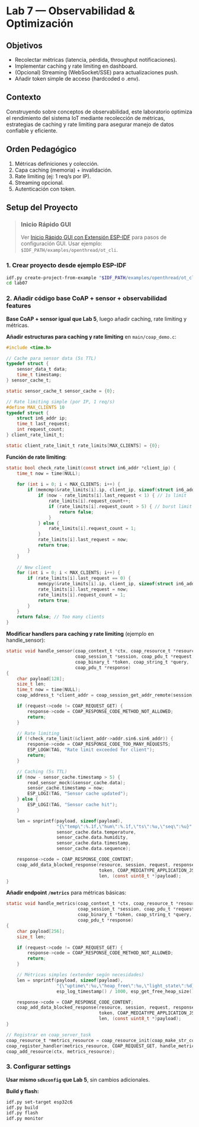 # Lab 7 — Observabilidad & Optimización

## Objetivos
- Recolectar métricas (latencia, pérdida, throughput notificaciones).
- Implementar caching y rate limiting en dashboard.
- (Opcional) Streaming (WebSocket/SSE) para actualizaciones push.
- Añadir token simple de acceso (hardcoded o .env).

## Contexto
Construyendo sobre conceptos de observabilidad, este laboratorio optimiza el rendimiento del sistema IoT mediante recolección de métricas, estrategias de caching y rate limiting para asegurar manejo de datos confiable y eficiente.

## Orden Pedagógico
1. Métricas definiciones y colección.
2. Capa caching (memoria) + invalidación.
3. Rate limiting (ej: 1 req/s por IP).
4. Streaming opcional.
5. Autenticación con token.

## Setup del Proyecto

> ### Inicio Rápido GUI
> Ver [Inicio Rápido GUI con Extensión ESP-IDF](../doc/setup.md#inicio-rapido-con-extension-esp-idf) para pasos de configuración GUI.
> Usar ejemplo: `$IDF_PATH/examples/openthread/ot_cli`.

### 1. Crear proyecto desde ejemplo ESP-IDF
```bash
idf.py create-project-from-example "$IDF_PATH/examples/openthread/ot_cli" lab07
cd lab07
```

### 2. Añadir código base CoAP + sensor + observabilidad features

**Base CoAP + sensor igual que Lab 5**, luego añadir caching, rate limiting y métricas.

**Añadir estructuras para caching y rate limiting** en `main/coap_demo.c`:
```c
#include <time.h>

// Cache para sensor data (5s TTL)
typedef struct {
    sensor_data_t data;
    time_t timestamp;
} sensor_cache_t;

static sensor_cache_t sensor_cache = {0};

// Rate limiting simple (por IP, 1 req/s)
#define MAX_CLIENTS 10
typedef struct {
    struct in6_addr ip;
    time_t last_request;
    int request_count;
} client_rate_limit_t;

static client_rate_limit_t rate_limits[MAX_CLIENTS] = {0};
```

**Función de rate limiting**:
```c
static bool check_rate_limit(const struct in6_addr *client_ip) {
    time_t now = time(NULL);
    
    for (int i = 0; i < MAX_CLIENTS; i++) {
        if (memcmp(&rate_limits[i].ip, client_ip, sizeof(struct in6_addr)) == 0) {
            if (now - rate_limits[i].last_request < 1) { // 1s limit
                rate_limits[i].request_count++;
                if (rate_limits[i].request_count > 5) { // burst limit
                    return false;
                }
            } else {
                rate_limits[i].request_count = 1;
            }
            rate_limits[i].last_request = now;
            return true;
        }
    }
    
    // New client
    for (int i = 0; i < MAX_CLIENTS; i++) {
        if (rate_limits[i].last_request == 0) {
            memcpy(&rate_limits[i].ip, client_ip, sizeof(struct in6_addr));
            rate_limits[i].last_request = now;
            rate_limits[i].request_count = 1;
            return true;
        }
    }
    return false; // Too many clients
}
```

**Modificar handlers para caching y rate limiting** (ejemplo en handle_sensor):
```c
static void handle_sensor(coap_context_t *ctx, coap_resource_t *resource,
                          coap_session_t *session, coap_pdu_t *request,
                          coap_binary_t *token, coap_string_t *query,
                          coap_pdu_t *response)
{
    char payload[128];
    size_t len;
    time_t now = time(NULL);
    coap_address_t *client_addr = coap_session_get_addr_remote(session);

    if (request->code != COAP_REQUEST_GET) {
        response->code = COAP_RESPONSE_CODE_METHOD_NOT_ALLOWED;
        return;
    }

    // Rate limiting
    if (!check_rate_limit(&client_addr->addr.sin6.sin6_addr)) {
        response->code = COAP_RESPONSE_CODE_TOO_MANY_REQUESTS;
        ESP_LOGW(TAG, "Rate limit exceeded for client");
        return;
    }

    // Caching (5s TTL)
    if (now - sensor_cache.timestamp > 5) {
        read_sensor_mock(&sensor_cache.data);
        sensor_cache.timestamp = now;
        ESP_LOGI(TAG, "Sensor cache updated");
    } else {
        ESP_LOGI(TAG, "Sensor cache hit");
    }

    len = snprintf(payload, sizeof(payload),
                   "{\"temp\":%.1f,\"hum\":%.1f,\"ts\":%u,\"seq\":%u}",
                   sensor_cache.data.temperature,
                   sensor_cache.data.humidity,
                   sensor_cache.data.timestamp,
                   sensor_cache.data.sequence);

    response->code = COAP_RESPONSE_CODE_CONTENT;
    coap_add_data_blocked_response(resource, session, request, response,
                                   token, COAP_MEDIATYPE_APPLICATION_JSON, 0,
                                   len, (const uint8_t *)payload);
}
```

**Añadir endpoint `/metrics`** para métricas básicas:
```c
static void handle_metrics(coap_context_t *ctx, coap_resource_t *resource,
                           coap_session_t *session, coap_pdu_t *request,
                           coap_binary_t *token, coap_string_t *query,
                           coap_pdu_t *response)
{
    char payload[256];
    size_t len;

    if (request->code != COAP_REQUEST_GET) {
        response->code = COAP_RESPONSE_CODE_METHOD_NOT_ALLOWED;
        return;
    }

    // Métricas simples (extender según necesidades)
    len = snprintf(payload, sizeof(payload),
                   "{\"uptime\":%u,\"heap_free\":%u,\"light_state\":%d}",
                   esp_log_timestamp() / 1000, esp_get_free_heap_size(), light_on);

    response->code = COAP_RESPONSE_CODE_CONTENT;
    coap_add_data_blocked_response(resource, session, request, response,
                                   token, COAP_MEDIATYPE_APPLICATION_JSON, 0,
                                   len, (const uint8_t *)payload);
}

// Registrar en coap_server_task
coap_resource_t *metrics_resource = coap_resource_init(coap_make_str_const("metrics"), 0);
coap_register_handler(metrics_resource, COAP_REQUEST_GET, handle_metrics);
coap_add_resource(ctx, metrics_resource);
```

### 3. Configurar settings

**Usar mismo `sdkconfig` que Lab 5**, sin cambios adicionales.

**Build y flash:**
```bash
idf.py set-target esp32c6
idf.py build
idf.py flash
idf.py monitor
```
